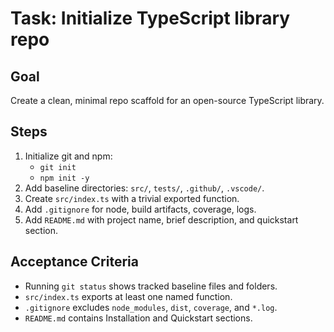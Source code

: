 # Task: Initialize TypeScript library repo

## Goal
Create a clean, minimal repo scaffold for an open-source TypeScript library.

## Steps
1. Initialize git and npm:
   - `git init`
   - `npm init -y`
2. Add baseline directories: `src/`, `tests/`, `.github/`, `.vscode/`.
3. Create `src/index.ts` with a trivial exported function.
4. Add `.gitignore` for node, build artifacts, coverage, logs.
5. Add `README.md` with project name, brief description, and quickstart section.

## Acceptance Criteria
- Running `git status` shows tracked baseline files and folders.
- `src/index.ts` exports at least one named function.
- `.gitignore` excludes `node_modules`, `dist`, `coverage`, and `*.log`.
- `README.md` contains Installation and Quickstart sections.
